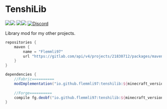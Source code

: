 # TenshiLib
[![](http://cf.way2muchnoise.eu/full_312040_Forge_%20.svg)![](http://cf.way2muchnoise.eu/versions/312040.svg)](https://www.curseforge.com/minecraft/mc-mods/tenshilib) [![](http://cf.way2muchnoise.eu/full_552662_Fabric_%20.svg)![](http://cf.way2muchnoise.eu/versions/552662.svg)](https://www.curseforge.com/minecraft/mc-mods/tenshilib-fabric) [![Discord](https://img.shields.io/discord/790631506313478155?color=0a48c4&label=discord)](https://discord.gg/8Cx26tfWNs)

Library mod for my other projects.

```gradle
repositories {
    maven {
        name = "Flemmli97"
        url "https://gitlab.com/api/v4/projects/21830712/packages/maven"
    }
}

dependencies {    
    //Fabric==========    
    modImplementation("io.github.flemmli97:tenshilib:${minecraft_version}-${flan_version}:${mod_loader}")
    
    //Forge==========    
    compile fg.deobf("io.github.flemmli97:tenshilib:${minecraft_version}-${flan_version}:${mod_loader}")
}
```
